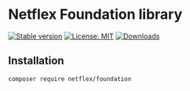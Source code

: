 # Netflex Foundation library

<a href="https://packagist.org/packages/netflex/foundation"><img src="https://img.shields.io/packagist/v/netflex/foundation?label=stable" alt="Stable version"></a>
<a href="https://opensource.org/licenses/MIT"><img src="https://img.shields.io/github/license/netflex-sdk/foundation.svg" alt="License: MIT"></a>
<a href="https://packagist.org/packages/netflex/foundation/stats"><img src="https://img.shields.io/packagist/dm/netflex/foundation" alt="Downloads"></a>

## Installation

```bash
composer require netflex/foundation
```
